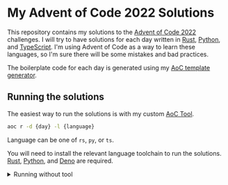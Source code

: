 # My Advent of Code 2022 Solutions

This repository contains my solutions to the [Advent of Code 2022](https://adventofcode.com/2022) challenges.
I will try to have solutions for each day written in [Rust](https://www.rust-lang.org/), [Python](https://www.python.org/), and [TypeScript](https://www.typescriptlang.org/). I'm using Advent of Code as a way to learn these languages, so I'm sure there will be some mistakes and bad practices.

The boilerplate code for each day is generated using my [AoC template generator](https://github.com/CDE90/aoc-tools).

## Running the solutions

The easiest way to run the solutions is with my custom [AoC Tool](https://github.com/CDE90/aoc-tools).

```bash
aoc r -d {day} -l {language}
```

Language can be one of `rs`, `py`, or `ts`.

You will need to install the relevant language toolchain to run the solutions. [Rust](https://www.rust-lang.org/tools/install), [Python](https://www.python.org/downloads/), and [Deno](https://deno.land/#installation) are required.

<details>
<summary>Running without tool</summary>
<br>

### Rust

To run the Rust solutions, you need to have [Rust](https://www.rust-lang.org/) installed.
Then, you can run the solutions using `cargo run --bin aoc-XX` where `XX` is the day number.

### Python

To run the Python solutions, you need to have [Python](https://www.python.org/) installed.
Then, you can run the solutions using `python3 -m XX/solution.py` where `XX` is the day number.

### TypeScript

To run the TypeScript solutions, you need to have [Deno](https://deno.land/) installed.
Then, you can run the solutions using `deno run --allow-read XX/solution.ts` where `XX` is the day number.

</details>
